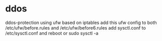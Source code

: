 # ddos
ddos-protection using ufw based on iptables
add this ufw config to both /etc/ufw/before.rules and /etc/ufw/before6.rules
add sysctl.conf to /etc/sysctl.conf and reboot or sudo sysctl -a 
